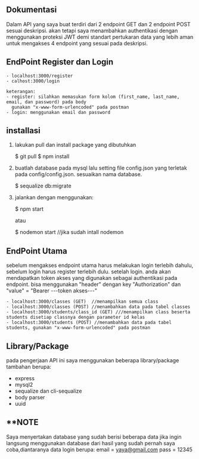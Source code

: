 
## Dokumentasi

Dalam API yang saya buat terdiri dari 2 endpoint GET dan 2 endpoint POST sesuai deskripsi. akan tetapi saya menambahkan authentikasi dengan menggunakan proteksi JWT demi standart pertukaran data yang lebih aman untuk mengakses 4 endpoint yang sesuai pada deskripsi.

## EndPoint Register dan Login
    
    - localhost:3000/register
    - calhost:3000/login
    
    keterangan:
    - register: silahkan memasukan form kolom (first_name, last_name, email, dan password) pada body
      gunakan "x-www-form-urlencoded" pada postman
    - login: menggunakan email dan password

## installasi
1. lakukan pull dan install package yang dibutuhkan    
    
    $ git pull
    $ npm install

2. buatlah database pada mysql lalu setting file config.json yang terletak pada config/config.json. sesuaikan nama database.

    $ sequalize db:migrate

3. jalankan dengan menggunakan:

    $ npm start 
    
    atau
    
    $ nodemon start //jika sudah intall nodemon

## EndPoint Utama
sebelum mengakses endpoint utama harus melakukan login terlebih dahulu, sebelum login harus register terlebih dulu. setelah login. anda akan mendapatkan token akses yang digunakan sebagai authentikasi pada endpoint. bisa menggunakan "header" dengan key "Authorization" dan "value" = "Bearer ---token akses---"

    - localhost:3000/classes (GET)  //menampilkan semua class
    - localhost:3000/classes (POST) //menambahkan data pada tabel classes
    - localhost:3000/students/class_id (GET) ///menampilkan class beserta students disetiap classnya dengan parameter id kelas 
    - localhost:3000/students (POST) //menambahkan data pada tabel students, gunakan "x-www-form-urlencoded" pada postman

## Library/Package
pada pengerjaan API ini saya menggunakan beberapa library/package tambahan berupa:
- express
- mysql2
- sequalize dan cli-sequalize
- body parser
- uuid 

## **NOTE
Saya menyertakan database yang sudah berisi beberapa data jika ingin langsung menggunakan database dari hasil yang sudah pernah saya coba,diantaranya data login berupa:
email = yaya@gmail.com
pass  = 12345  
